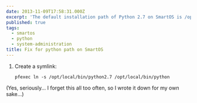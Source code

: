 ```yaml
---
date: 2013-11-09T17:58:31.000Z
excerpt: 'The default installation path of Python 2.7 on SmartOS is /opt/local/bin/python2.7, let''s make this easier:'
published: true
tags:
  - smartos
  - python
  - system-administration
title: Fix for python path on SmartOS
---
```

1. Create a symlink:

   ```shell
   pfexec ln -s /opt/local/bin/python2.7 /opt/local/bin/python
   ```

(Yes, seriously... I forget this all too often, so I wrote it down for my own sake...)
